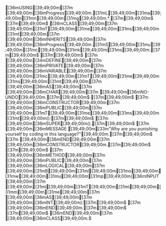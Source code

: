 [36mUSING[39;49;00m[37m [39;49;00m[36mProgress[39;49;00m.[31mL[39;49;00m[31ma[39;49;00m[31mn[39;49;00m[31mg[39;49;00m.*.[37m[39;49;00m$
[37m[39;49;00m$
[36mCLASS[39;49;00m[37m [39;49;00m[31mT[39;49;00m[31me[39;49;00m[31ms[39;49;00m[31mt[39;49;00m[37m [39;49;00m[36mINHERITS[39;49;00m[37m [39;49;00m[36mProgress[39;49;00m.[31mS[39;49;00m[31mu[39;49;00m[31mc[39;49;00m[31mk[39;49;00m[31ms[39;49;00m:[37m[39;49;00m$
[37m[39;49;00m$
[37m  [39;49;00m[34mDEFINE[39;49;00m[37m [39;49;00m[36mPRIVATE[39;49;00m[37m [39;49;00m[36mVARIABLE[39;49;00m[37m [39;49;00m[31mc[39;49;00m[31mT[39;49;00m[31me[39;49;00m[31ms[39;49;00m[31mt[39;49;00m[37m [39;49;00m[36mAS[39;49;00m[37m [39;49;00m[36mCHAR[39;49;00m[37m [39;49;00m[36mNO-UNDO[39;49;00m.[37m[39;49;00m$
[37m[39;49;00m$
[37m  [39;49;00m[36mCONSTRUCTOR[39;49;00m[37m [39;49;00m[36mPUBLIC[39;49;00m[37m [39;49;00m[31mT[39;49;00m[31me[39;49;00m[31ms[39;49;00m[31mt[39;49;00m():[37m[39;49;00m$
[37m    [39;49;00m[36mSUPER[39;49;00m().[37m[39;49;00m$
[37m    [39;49;00m[36mMESSAGE [39;49;00m[33m"Why are you punishing yourself by coding in this language?"[39;49;00m.[37m[39;49;00m$
[37m  [39;49;00m[36mEND[39;49;00m[37m [39;49;00m[36mCONSTRUCTOR[39;49;00m.[37m[39;49;00m$
[37m[39;49;00m$
[37m  [39;49;00m[36mMETHOD[39;49;00m[37m [39;49;00m[36mPUBLIC[39;49;00m[37m [39;49;00m[36mLOGICAL[39;49;00m[37m [39;49;00m[31mB[39;49;00m[31ml[39;49;00m[31mo[39;49;00m[31mw[39;49;00m[31mu[39;49;00m[31mp[39;49;00m([36mINPUT[39;49;00m[37m [39;49;00m[31mi[39;49;00m[31mT[39;49;00m[31mi[39;49;00m[31mm[39;49;00m[31me[39;49;00m[37m [39;49;00m[36mAS[39;49;00m[37m [39;49;00m[36mINT[39;49;00m):[37m[39;49;00m$
[37m  [39;49;00m[36mEND[39;49;00m.[37m[39;49;00m$
[37m[39;49;00m$
[36mEND[39;49;00m[37m [39;49;00m[36mCLASS[39;49;00m.$
